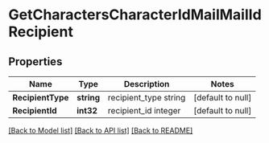 # GetCharactersCharacterIdMailMailIdRecipient

## Properties
Name | Type | Description | Notes
------------ | ------------- | ------------- | -------------
**RecipientType** | **string** | recipient_type string | [default to null]
**RecipientId** | **int32** | recipient_id integer | [default to null]

[[Back to Model list]](../README.md#documentation-for-models) [[Back to API list]](../README.md#documentation-for-api-endpoints) [[Back to README]](../README.md)


